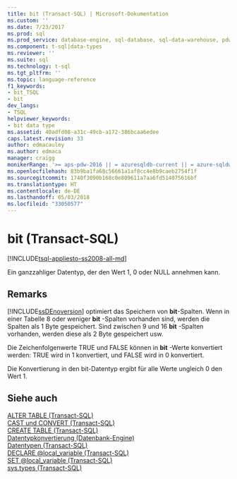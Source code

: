 ```yaml
---
title: bit (Transact-SQL) | Microsoft-Dokumentation
ms.custom: ''
ms.date: 7/23/2017
ms.prod: sql
ms.prod_service: database-engine, sql-database, sql-data-warehouse, pdw
ms.component: t-sql|data-types
ms.reviewer: ''
ms.suite: sql
ms.technology: t-sql
ms.tgt_pltfrm: ''
ms.topic: language-reference
f1_keywords:
- bit_TSQL
- bit
dev_langs:
- TSQL
helpviewer_keywords:
- bit data type
ms.assetid: 40adfd08-a31c-49cb-a172-386bcaa6edee
caps.latest.revision: 33
author: edmacauley
ms.author: edmaca
manager: craigg
monikerRange: '>= aps-pdw-2016 || = azuresqldb-current || = azure-sqldw-latest || >= sql-server-2016 || = sqlallproducts-allversions'
ms.openlocfilehash: 83b9ba1fa68c56661a1af8cc4e8b9caeb2754f1f
ms.sourcegitcommit: 1740f3090b168c0e809611a7aa6fd514075616bf
ms.translationtype: HT
ms.contentlocale: de-DE
ms.lasthandoff: 05/03/2018
ms.locfileid: "33050577"
---
```

# <a name="bit-transact-sql"></a>bit (Transact-SQL)
[!INCLUDE[tsql-appliesto-ss2008-all-md](../../includes/tsql-appliesto-ss2008-all-md.md)]

  Ein ganzzahliger Datentyp, der den Wert 1, 0 oder NULL annehmen kann.  
  
## <a name="remarks"></a>Remarks  
[!INCLUDE[ssDEnoversion](../../includes/ssdenoversion-md.md)] optimiert das Speichern von **bit**-Spalten. Wenn in einer Tabelle 8 oder weniger **bit** -Spalten vorhanden sind, werden die Spalten als 1 Byte gespeichert. Sind zwischen 9 und 16 **bit** -Spalten vorhanden, werden diese als 2 Byte gespeichert usw.
  
Die Zeichenfolgenwerte TRUE und FALSE können in **bit** -Werte konvertiert werden: TRUE wird in 1 konvertiert, und FALSE wird in 0 konvertiert.
  
Die Konvertierung in den bit-Datentyp ergibt für alle Werte ungleich 0 den Wert 1.
  
## <a name="see-also"></a>Siehe auch
[ALTER TABLE &#40;Transact-SQL&#41;](../../t-sql/statements/alter-table-transact-sql.md)  
[CAST und CONVERT &#40;Transact-SQL&#41;](../../t-sql/functions/cast-and-convert-transact-sql.md)  
[CREATE TABLE &#40;Transact-SQL&#41;](../../t-sql/statements/create-table-transact-sql.md)  
[Datentypkonvertierung &#40;Datenbank-Engine&#41;](../../t-sql/data-types/data-type-conversion-database-engine.md)  
[Datentypen &#40;Transact-SQL&#41;](../../t-sql/data-types/data-types-transact-sql.md)  
[DECLARE @local_variable &#40;Transact-SQL&#41;](../../t-sql/language-elements/declare-local-variable-transact-sql.md)  
[SET @local_variable &#40;Transact-SQL&#41;](../../t-sql/language-elements/set-local-variable-transact-sql.md)  
[sys.types &#40;Transact-SQL&#41;](../../relational-databases/system-catalog-views/sys-types-transact-sql.md)
  
  
